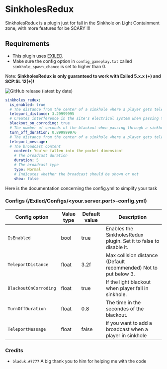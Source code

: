 # SinkholesRedux
SinkholesRedux is a plugin just for fall in the Sinkhole on Light Containment zone, with more features for be SCARY !!!

## Requirements
- This plugin uses [EXILED](https://github.com/galaxy119/EXILED/).
- Make sure the config option in `config_gameplay.txt` called `sinkhole_spawn_chance` is set to higher than 0.

Note: **SinkholesRedux is only guaranteed to work with Exiled 5.x.x (+) and SCP:SL 12(+)!**

![GitHub release (latest by date)](https://img.shields.io/github/downloads/LilNesquuik/SinkholesRedux/total?color=black&style=for-the-badge)

```yml
sinkholes_redux:
  is_enabled: true
  # The distance from the center of a sinkhole where a player gets teleported. This is limited to inside the sinkhole's range. 3.3 recommanded
  teleport_distance: 3.29999995
  # Creates interference in the site's electrical system when passing through a sinkhole.
  blackout_on_corroding: true
  # The number of seconds of the blackout when passing through a sinkhole.
  turn_off_duration: 0.899999976
  # The distance from the center of a sinkhole where a player gets teleported. This is limited to inside the sinkhole's range. 2.3 recommanded
  teleport_message:
  # The broadcast content
    content: You've fallen into the pocket dimension!
    # The broadcast duration
    duration: 5
    # The broadcast type
    type: Normal
    # Indicates whether the broadcast should be shown or not
    show: false
```

Here is the documentation concerning the config.yml to simplify your task 

### Configs (/Exiled/Configs/<your.server.port>-config.yml)

| Config option | Value type | Default value | Description |
| --- | --- | --- | --- |
| `IsEnabled` | bool | true | Enables the SinkholesRedux plugin. Set it to false to disable it. |
| `TeleportDistance` | float | 3.2f | Max collision distance (Default recommended) Not to put below 3. |
| `BlackoutOnCorroding` | float | true | If the light blackout when player fall in sinkhole. |
| `TurnOffDuration` | float | 0.8 | The time in the secondes of the blackout. |
| `TeleportMessage` | float | false | if you want to add a broadcast when a player in sinkhole |

### Credits
 - `bladuk.#7777` A big thank you to him for helping me with the code
